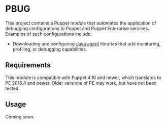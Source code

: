 # PBUG

This project contains a Puppet module that automates the application of
debugging configurations to Puppet and Puppet Enterprise services. Examples
of such configurations include:

  - Downloading and configuring [Java agent] libraries that add monitoring,
    profiling, or debugging capabilities.

[Java agent]: https://docs.oracle.com/javase/8/docs/api/java/lang/instrument/package-summary.html

## Requirements

This module is compatible with Puppet 4.10 and newer, which translates to
PE 2016.4 and newer. Older versions of PE may work, but have not been tested.


## Usage

Coming soon.
